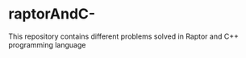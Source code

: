 # raptorAndC-
This repository contains different problems solved in Raptor and C++ programming language
